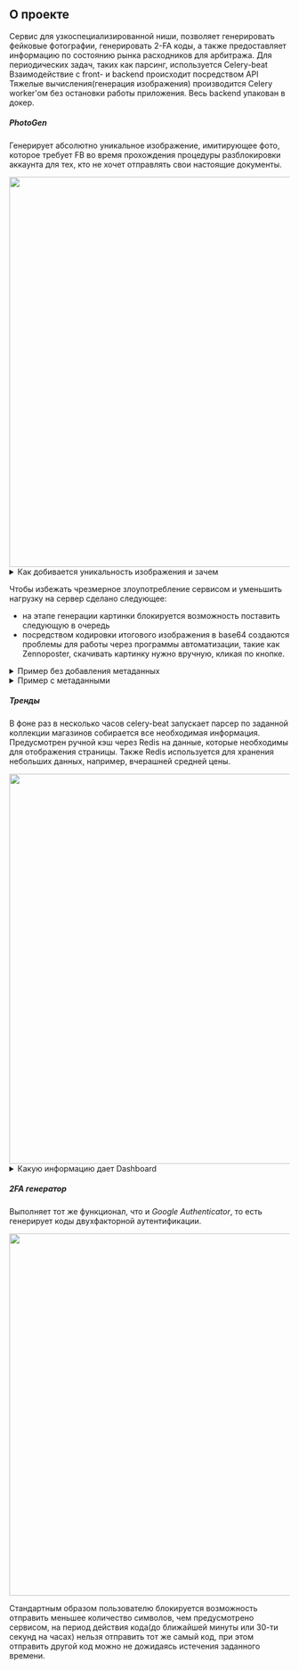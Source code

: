 ## О проекте
Сервис для узкоспециализированной ниши, позволяет генерировать фейковые фотографии, генерировать 2-FA коды, а также предоставляет информацию по состоянию рынка расходников для арбитража.
Для периодических задач, таких как парсинг, используется Celery-beat
Взаимодействие с front- и backend происходит посредством API
Тяжелые вычисления(генерация изображения) производится Celery worker'ом без остановки работы приложения.
Весь backend упакован в докер.


##### PhotoGen
Генерирует абсолютно уникальное изображение, имитирующее фото, которое требует FB во время прохождения процедуры разблокировки аккаунта для тех, кто не хочет отправлять свои настоящие документы.

<div align="center"> <img src="https://i.imgur.com/f10Ze75.gif" width="700"/> </div>
<details><summary>Как добивается уникальность изображения и зачем</summary>
1. Все элементы немного сдвигаются относительно друг друга на случайное количество пикселей
2. Случайным образом комбинируются фон и т.н. шум(грязь, пуль, царапины), который накладывается поверх изображения через альфа канал
3. Подставляется уникальное лицо сгенерированное нейросетью на другом ресурсе
4. По запросу пользователя к фотографии добавляются случайные метаданные, чтобы сделать ее более "живой" для тех алгоритмов, которые ее впоследствии будут проверять.
Уникальность нужна, чтобы система распознавания фотографий не забраковала изображения из-за совпадения с уже имеющимся в базе.
</details>

Чтобы избежать чрезмерное злоупотребление сервисом и уменьшить нагрузку на сервер сделано следующее:
- на этапе генерации картинки блокируется возможность поставить следующую в очередь
- посредством кодировки итогового изображения в base64 создаются проблемы для работы через программы автоматизации, такие как Zennoposter, скачивать картинку нужно вручную, кликая по кнопке.

<details><summary>Пример без добавления метаданных</summary>
<div align="center"> <img src="https://i.imgur.com/ZtgPIBN.png" width="500"/> </div>
</details>
<details><summary>Пример с метаданными</summary>
<div align="center"> <img src="https://i.imgur.com/PGWZL0o.png" width="500"/> </div>
</details>


##### Тренды
В фоне раз в несколько часов celery-beat запускает парсер по заданной коллекции магазинов собирается все необходимая информация. Предусмотрен ручной кэш через Redis на данные, которые необходимы для отображения страницы. Также Redis используется для хранения небольших данных, например, вчерашней средней цены.
<div align="center"> <img src="https://i.imgur.com/JnDKirn.png" width="700"/> </div>
<details><summary>Какую информацию дает Dashboard</summary>
Dashboard демонстрирует соотношение по различным позициям товаров, агрегирует информацию более чем по 80 магазинам заданной ниши: 
 1. Сколько товаров в данный момент
 2. На какую сумму
 3. По какой категории
 4. У какого магазина
 5. Сколько продано за сутки, за отчетный период в 7 дней, за аналогичный предыдущий период и сравнение с текущим
 6. Средняя цена за единицу проданного товара за сегодня и в сравнении с вчерашним показателем
 7. Какая категория пользуется наибольшим спросом и сколько в процентах она составляет от всех продаж
</details>


##### 2FA генератор
Выполняет тот же функционал, что и _Google Authenticator_, то есть генерирует коды двухфакторной аутентификации.

<div align="center"> <img src="https://i.imgur.com/TkQz3qw.gif" width="650"/> </div>

Стандартным образом пользователю блокируется возможность отправить меньшее количество символов, чем предусмотрено сервисом, на период действия кода(до ближайшей минуты или 30-ти секунд на часах) нельзя отправить тот же самый код, при этом отправить другой код можно не дожидаясь истечения заданного времени.
